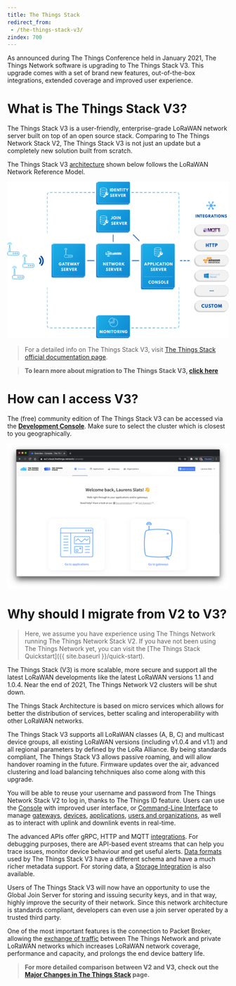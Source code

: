 ```yaml
---
title: The Things Stack
redirect_from:
 - /the-things-stack-v3/
zindex: 700
---
```


As announced during The Things Conference held in January 2021, The Things Network software is upgrading to The Things Stack V3. This upgrade comes with a set of brand new features, out-of-the-box integrations, extended coverage and improved user experience. 

# What is The Things Stack V3?

The Things Stack V3 is a user-friendly, enterprise-grade LoRaWAN network server built on top of an open source stack. Comparing to The Things Network Stack V2, The Things Stack V3 is not just an update but a completely new solution built from scratch. 

The Things Stack V3 [architecture](https://www.thethingsindustries.com/docs/reference/components/) shown below follows the LoRaWAN Network Reference Model. 

![Network Architecture](architecture.png)

> For a detailed info on The Things Stack V3, visit [The Things Stack official documentation page](https://www.thethingsindustries.com/docs/).

> **To learn more about migration to The Things Stack V3, [click here](migrate-to-v3.html)**


# How can I access V3?

The (free) community edition of The Things Stack V3 can be accessed via the [**Development Console**](https://console.cloud.thethings.network/). Make sure to select the cluster which is closest to you geographically.

[![The Things Network Console](TTN-V3-console.png "The Things Network Console")](https://console.cloud.thethings.network/)

# Why should I migrate from V2 to V3?

> Here, we assume you have experience using The Things Network running The Things Network Stack V2. If you have not been using The Things Network yet, you can visit the [The Things Stack Quickstart]({{ site.baseurl }}/quick-start).

The Things Stack (V3) is more scalable, more secure and support all the latest LoRaWAN developments like the latest LoRaWAN versions 1.1 and 1.0.4. Near the end of 2021, The Things Network V2 clusters will be shut down. 

The Things Stack Architecture is based on micro services which allows for better the distribution of services, better scaling and interoperability with other LoRaWAN networks. 

The Things Stack V3 supports all LoRaWAN classes (A, B, C) and multicast device groups, all existing LoRaWAN versions (including v1.0.4 and v1.1) and all regional parameters by defined by the LoRa Alliance. By being standards compliant, The Things Stack V3 allows passive roaming, and will allow handover roaming in the future. Firmware updates over the air, advanced clustering and load balancing tehchniques also come along with this upgrade.

You will be able to reuse your username and password from The Things Network Stack V2 to log in, thanks to The Things ID feature. Users can use the [Console](https://www.thethingsindustries.com/docs/getting-started/console/) with improved user interface, or [Command-Line Interface](https://www.thethingsindustries.com/docs/getting-started/cli/) to manage [gateways](https://www.thethingsindustries.com/docs/gateways/), [devices](https://www.thethingsindustries.com/docs/devices/), [applications](https://www.thethingsindustries.com/docs/integrations/adding-applications/), [users and organizations](https://www.thethingsindustries.com/docs/getting-started/user-management/), as well as to interact with uplink and downlink events in real-time. 

The advanced APIs offer gRPC, HTTP and MQTT [integrations](https://www.thethingsindustries.com/docs/integrations/). For debugging purposes, there are API-based event streams that can help you trace issues, monitor device behaviour and get useful alerts. [Data formats](https://www.thethingsindustries.com/docs/reference/data-formats/) used by The Things Stack V3 have a different schema and have a much richer metadata support. For storing data, a [Storage Integration](https://www.thethingsindustries.com/docs/integrations/storage/) is also available.

Users of The Things Stack V3 will now have an opportunity to use the Global Join Server for storing and issuing security keys, and in that way, highly improve the security of their network. Since this network architecture is standards compliant, developers can even use a join server operated by a trusted third party.

One of the most important features is the connection to Packet Broker, allowing the [exchange of traffic](https://www.thethingsindustries.com/docs/reference/peering/) between The Things Network and private LoRaWAN networks which increases LoRaWAN network coverage, performance and capacity, and prolongs the end device battery life. 

> **For more detailed comparison between V2 and V3, check out the [Major Changes in The Things Stack](https://www.thethingsindustries.com/docs/getting-started/migrating/major-changes/) page.**
